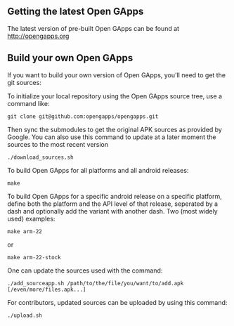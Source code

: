 Getting the latest Open GApps
---------------
The latest version of pre-built Open GApps can be found at http://opengapps.org

Build your own Open GApps
---------------
If you want to build your own version of Open GApps, you'll need to get the git sources:

To initialize your local repository using the Open GApps source tree, use a command like:
```
git clone git@github.com:opengapps/opengapps.git
```
Then sync the submodules to get the original APK sources as provided by Google.
You can also use this command to update at a later moment the sources to the most recent version
```
./download_sources.sh
```

To build Open GApps for all platforms and all android releases:
```
make
```
To build Open GApps for a specific android release on a specific platform,
define both the platform and the API level of that release, seperated by a dash and optionally add the variant with another dash.
Two (most widely used) examples:
```
make arm-22
```
or
```
make arm-22-stock
```
One can update the sources used with the command:
```
./add_sourceapp.sh /path/to/the/file/you/want/to/add.apk [/even/more/files.apk...]
```
For contributors, updated sources can be uploaded by using this command:
```
./upload.sh
```
